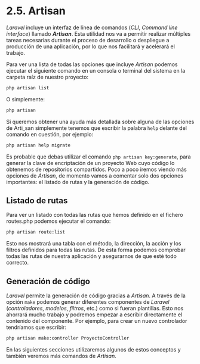 # 2.5. Artisan

_Laravel_ incluye un interfaz de línea de comandos (_CLI_, _Command line interface_) llamado _**Artisan**_. Esta utilidad nos va a permitir realizar múltiples tareas necesarias durante el proceso de desarrollo o despliegue a producción de una aplicación, por lo que nos facilitará y acelerará el trabajo.

Para ver una lista de todas las opciones que incluye _Artisan_ podemos ejecutar el siguiente comando en un consola o terminal del sistema en la carpeta raíz de nuestro proyecto:

```bash
php artisan list
```

O simplemente:

```bash
php artisan
```

Si queremos obtener una ayuda más detallada sobre alguna de las opciones de Arti_san simplemente tenemos que escribir la palabra `help` delante del comando en cuestión, por ejemplo:

```bash
php artisan help migrate
```

Es probable que debas utilizar el comando `php artisan key:generate`, para generar la clave de encriptación de un proyecto Web cuyo código lo obtenemos de repositorios compartidos. Poco a poco iremos viendo más opciones de _Artisan_, de momento vamos a comentar solo dos opciones importantes: el listado de rutas y la generación de código.

## Listado de rutas

Para ver un listado con todas las rutas que hemos definido en el fichero routes.php podemos ejecutar el comando:

```bash
php artisan route:list
```

Esto nos mostrará una tabla con el método, la dirección, la acción y los filtros definidos para todas las rutas. De esta forma podemos comprobar todas las rutas de nuestra aplicación y asegurarnos de que esté todo correcto.

## Generación de código

_Laravel_ permite la generación de código gracias a _Artisan_. A través de la opción `make` podemos generar diferentes componentes de _Laravel_ (_controladores_, _modelos_, _filtros_, etc.) como si fueran plantillas. Esto nos ahorrará mucho trabajo y podremos empezar a escribir directamente el contenido del componente. Por ejemplo, para crear un nuevo controlador tendríamos que escribir:

```bash
php artisan make:controller ProyectoController
```

En las siguientes secciones utilizaremos algunos de estos conceptos y también veremos más comandos de _Artisan_.
